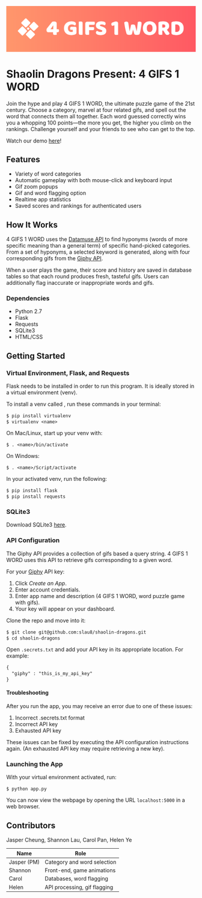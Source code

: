 ![4 GIFS 1 WORD](static/img/banner.png)
# Shaolin Dragons Present: **4 GIFS 1 WORD**
Join the hype and play 4 GIFS 1 WORD, the ultimate puzzle game of the 21st century. Choose a category, marvel at four related gifs, and spell out the word that connects them all together. Each word guessed correctly wins you a whopping 100 points—the more you get, the higher you climb on the rankings. Challenge yourself and your friends to see who can get to the top.

Watch our demo [here](http://www.theuselessweb.com/)!

## Features
* Variety of word categories
* Automatic gameplay with both mouse-click and keyboard input
* Gif zoom popups
* Gif and word flagging option
* Realtime app statistics
* Saved scores and rankings for authenticated users

## How It Works
4 GIFS 1 WORD uses the [Datamuse API](https://www.datamuse.com/api/) to find hyponyms (words of more specific meaning than a general term) of specific hand-picked categories. From a set of hyponyms, a selected keyword is generated, along with four corresponding gifs from the [Giphy API](https://developers.giphy.com).

When a user plays the game, their score and history are saved in database tables so that each round produces fresh, tasteful gifs. Users can additionally flag inaccurate or inappropriate words and gifs.

### Dependencies
* Python 2.7
* Flask
* Requests
* SQLite3
* HTML/CSS

## Getting Started
### Virtual Environment, Flask, and Requests
Flask needs to be installed in order to run this program. It is ideally stored in a virtual environment (venv).

To install a venv called <name>, run these commands in your terminal:
```
$ pip install virtualenv
$ virtualenv <name>
```
On Mac/Linux, start up your venv with:
```
$ . <name>/bin/activate
```
On Windows:
```
$ . <name>/Script/activate
```
In your activated venv, run the following:
```
$ pip install flask
$ pip install requests
```

### SQLite3
Download SQLite3 [here](https://www.sqlite.org/download.html).

### API Configuration
The Giphy API provides a collection of gifs based a query string. 4 GIFS 1 WORD uses this API to retrieve gifs corresponding to a given word.

For your [Giphy](https://developers.giphy.com) API key:
1. Click *Create an App*.
2. Enter account credentials.
3. Enter app name and description (4 GIFS 1 WORD, word puzzle game with gifs).
4. Your key will appear on your dashboard.

Clone the repo and move into it:
```
$ git clone git@github.com:slau8/shaolin-dragons.git
$ cd shaolin-dragons
```
Open ``` .secrets.txt ``` and add your API key in its appropriate location. For example:
```
{
  "giphy" : "this_is_my_api_key"
}
```

#### Troubleshooting
After you run the app, you may receive an error due to one of these issues:
1. Incorrect .secrets.txt format
2. Incorrect API key
3. Exhausted API key

These issues can be fixed by executing the API configuration instructions again. (An exhausted API key may require retrieving a new key).

### Launching the App
With your virtual environment activated, run:
```
$ python app.py
```
You can now view the webpage by opening the URL `localhost:5000` in a web browser.

## Contributors
Jasper Cheung, Shannon Lau, Carol Pan, Helen Ye

| Name        | Role                         |
| ------------|------------------------------|
| Jasper (PM) | Category and word selection  |
| Shannon     | Front-end, game animations   |
| Carol       | Databases, word flagging     |
| Helen       | API processing, gif flagging |

